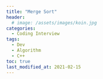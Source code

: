 ```yaml
---
title: "Merge Sort"
header:
  # image: /assets/images/koin.jpg
categories:
  - Coding Interview
tags:
  - Dev
  - Algorithm
  - C++
toc: true
last_modified_at: 2021-02-15
---
```


